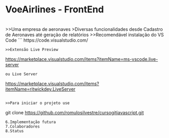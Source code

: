 
<h1>VoeAirlines - FrontEnd</h1><br>
>>Uma empresa de aeronaves
>Diversas funcionalidades desde Cadastro de Aeronaves até geração de relatórios
>>Recomendável instalação do VS Code
```
https://code.visualstudio.com/

```
>>Extensão Live Preview
```
https://marketplace.visualstudio.com/items?itemName=ms-vscode.live-server
```
ou Live Server
```
https://marketplace.visualstudio.com/items?itemName=ritwickdey.LiveServer
```

>>Para iniciar o projeto use
```
git clone https://github.com/romulosilvestre/cursogitjavascript.git
```
6.Implementação futura
7.Colaboradores
8.Status